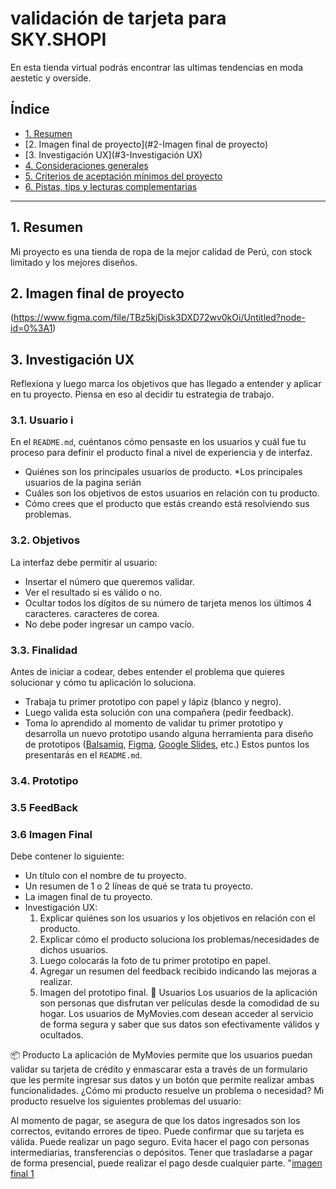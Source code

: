 # validación de tarjeta para SKY.SHOPI
 
 En esta tienda virtual podrás encontrar las ultimas tendencias en moda aestetic y overside. 

## Índice

* [1. Resumen](#1-Resumen)
* [2. Imagen final de proyecto](#2-Imagen final de proyecto)
* [3. Investigación UX](#3-Investigación UX)
* [4. Consideraciones generales](#4-consideraciones-generales)
* [5. Criterios de aceptación mínimos del proyecto](#5-criterios-de-aceptación-mínimos-del-proyecto)
* [6. Pistas, tips y lecturas complementarias](#6-pistas-tips-y-lecturas-complementarias)

***

## 1. Resumen

Mi proyecto es una tienda de ropa de la mejor calidad de Perú, con stock limitado y los mejores diseños.

## 2. Imagen final de proyecto
(https://www.figma.com/file/TBz5kjDisk3DXD72wv0kOi/Untitled?node-id=0%3A1)

## 3. Investigación UX

Reflexiona y luego marca los objetivos que has llegado a entender y aplicar en tu proyecto. Piensa en eso al decidir tu estrategia de trabajo.

### 3.1. Usuario i

En el `README.md`, cuéntanos cómo pensaste en los usuarios y cuál fue tu proceso
para definir el producto final a nivel de experiencia y de interfaz.

* Quiénes son los principales usuarios de producto.
*Los principales usuarios de la pagina serián  
* Cuáles son los objetivos de estos usuarios en relación con tu producto.
* Cómo crees que el producto que estás creando está resolviendo sus problemas.

### 3.2. Objetivos

La interfaz debe permitir al usuario:

* Insertar el número que queremos validar.
* Ver el resultado si es válido o no.
* Ocultar todos los dígitos de su número de tarjeta menos los últimos
4 caracteres.
caracteres de corea.  
* No debe poder ingresar un campo vacío.

### 3.3. Finalidad

Antes de iniciar a codear, debes entender el problema que quieres solucionar y
cómo tu aplicación lo soluciona.

* Trabaja tu primer prototipo con papel y lápiz (blanco y negro).
* Luego valida esta solución con una compañera (pedir feedback).
* Toma lo aprendido al momento de validar tu primer prototipo y desarrolla un
  nuevo prototipo usando alguna herramienta para diseño de prototipos
  ([Balsamiq](https://balsamiq.com/), [Figma](https://www.figma.com/),
  [Google Slides](https://www.google.com/intl/es/slides/about/), etc.)
Estos puntos los presentarás en el `README.md`.

### 3.4.  Prototipo

### 3.5 FeedBack

### 3.6 Imagen Final 

Debe contener lo siguiente:

* Un título con el nombre de tu proyecto.
* Un resumen de 1 o 2 líneas de qué se trata tu proyecto.
* La imagen final de tu proyecto.
* Investigación UX:
  1. Explicar quiénes son los usuarios y los objetivos en relación con el
    producto.
  2. Explicar cómo el producto soluciona los problemas/necesidades de dichos
    usuarios.
  3. Luego colocarás la foto de tu primer prototipo en papel.
  4. Agregar un resumen del feedback recibido indicando las mejoras a realizar.
  5. Imagen del prototipo final.
👤 Usuarios
Los usuarios de la aplicación son personas que disfrutan ver películas desde la comodidad de su hogar. Los usuarios de MyMovies.com desean acceder al servicio de forma segura y saber que sus datos son efectivamente válidos y ocultados.

📦 Producto
La aplicación de MyMovies permite que los usuarios puedan validar su tarjeta de crédito y enmascarar esta a través de un formulario que les permite ingresar sus datos y un botón que permite realizar ambas funcionalidades.
¿Cómo mi producto resuelve un problema o necesidad?
Mi producto resuelve los siguientes problemas del usuario:

Al momento de pagar, se asegura de que los datos ingresados son los correctos, evitando errores de tipeo.
Puede confirmar que su tarjeta es válida.
Puede realizar un pago seguro.
Evita hacer el pago con personas intermediarias, transferencias o depósitos.
Tener que trasladarse a pagar de forma presencial, puede realizar el pago desde cualquier parte.
 "[imagen final 1](src/imagenes/fondo.png)
 

